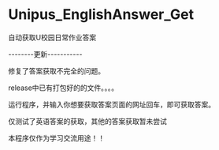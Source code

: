 # Unipus_EnglishAnswer_Get
自动获取U校园日常作业答案

--------更新-----------

修复了答案获取不完全的问题。

release中已有打包好的的文件。。。。

运行程序，并输入你想要获取答案页面的网址回车，即可获取答案。

仅测试了英语答案的获取，其他的答案获取暂未尝试

本程序仅作为学习交流用途！！


